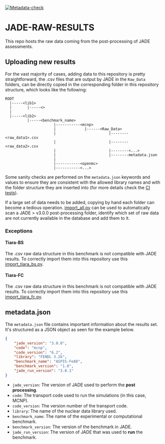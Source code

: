 [![Metadata-check](https://github.com/JADE-V-V/JADE-RAW-RESULTS/actions/workflows/metadata_check.yml/badge.svg?branch=main)](https://github.com/JADE-V-V/JADE-RAW-RESULTS/actions/workflows/metadata_check.yml)

# JADE-RAW-RESULTS
This repo hosts the raw data coming from the post-processing of JADE assessments.

## Uploading new results
For the vast majority of cases, adding data to this repository is pretty straightforward, the .csv files that are output by JADE in the
`Raw_Data` folders, can be directly copied in the corresponding folder in this repository structure, which looks like the following:
```
ROOT
  |-----<lib1>
  |       |-----<>
  |
  |-----<lib2>
          |-----<benchmark_name>
                      |-----------<mcnp>
                      |             |------<Raw_Data>
                      |                        |--------<raw_data1>.csv
                      |                        |--------<raw_data2>.csv
                      |                        |--------<...>
                      |                        |--------metadata.json
                      |
                      |-----------<openmc>
                      |-----------<...>
```

Some sanity checks are performed on the `metadata.json` keywords and values to ensure they are consistent with the allowed library names and with the folder structure they are inserted into (for more details check the [CI tests](./tests/metadata_test.py)).

If a large set of data needs to be added, copying by hand each folder can become a tedious operation. [import_all.py](./utils/import_all.py) can be used to automatically scan a JADE > v3.0.0 post-processing folder, identify which set of raw data are not currently available in the
database and add them to it.
### Exceptions
#### Tiara-BS
The .csv raw data structure in this benchmark is not compatible with JADE results. To correctly import them into this repository use this [import_tiara_bs.py](./utils/import_tiara_bs.py). 

#### Tiara-FC
The .csv raw data structure in this benchmark is not compatible with JADE results. To correctly import them into this repository use this [import_tiara_fc.py](./utils/import_tiara_fc.py). 

## metadata.json

The `metadata.json` file contains important information about the results set. It's structured as a JSON object as seen for the example below.

```json
{
    "jade_version": "3.0.0",
    "code": "mcnp",
    "code_version": "6.2",
    "library": "FENDL 3.2b",
    "benchmark_name": "ASPIS-Fe88",
    "benchmark_version": "1.0",
    "jade_run_version": "3.0.1"
}
```

- `jade_version`: The version of JADE used to perform the **post processing**.
- `code`: The transport code used to run the simulations (in this case, MCNP).
- `code_version`: The version number of the transport code.
- `library`: The name of the nuclear data library used.
- `benchmark_name`: The name of the experimental or computational benchmark.
- `benchmark_version`: The version of the benchmark in JADE.
- `jade_run_version`: The version of JADE that was used to **run** the benchmark.